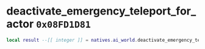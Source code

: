 # deactivate_emergency_teleport_for_actor `0x08FD1D81`

```lua
local result --[[ integer ]] = natives.ai_world.deactivate_emergency_teleport_for_actor(_unk0 --[[ integer ]])
```